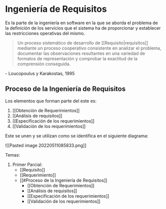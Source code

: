# Ingeniería de Requisitos
Es la parte de la ingeniería en software en la que se aborda el problema de la definición de los servicios que el sistema ha de proporcionar y establecer las restricciones operativas del mismo. 

>Un proceso sistemático de desarrollo de [[Requisito|requisitos]] mediante un proceso cooperativo consistente en analizar el problema, documentar las observaciones resultantes en una variedad de formatos de representación y comprobar la exactitud de la comprensión conseguida. 

\- Loucopoulus y Karakostas, 1995

## Proceso de la Ingeniería de Requisitos
Los elementos que forman parte del este es:
1. [[Obtención de Requerimientos]]
2. [[Análisis de requisitos]]
3. [[Especificación de los requerimientos]]
4. [[Validación de los requerimientos]]

Este se unen y se utilizan como se identifica en el siguiente diagrama: 

![[Pasted image 20220511085833.png]]


Temas:
1. Primer Parcial:
	- [[Requisito]]
	- [[Requerimiento]]
	- [[#Proceso de la Ingeniería de Requisitos]]
		- [[Obtención de Requerimientos]]
		- [[Análisis de requisitos]]
		- [[Especificación de los requerimientos]]
		- [[Validación de los requerimientos]]
